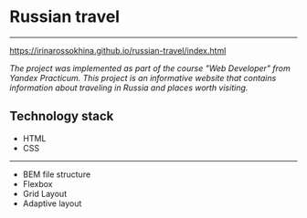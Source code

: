 # Russian travel

_____________

https://irinarossokhina.github.io/russian-travel/index.html

_The project was implemented as part of the course
"Web Developer" from Yandex Practicum.
This project is an informative website that contains
information about traveling in Russia and places worth visiting._

## Technology stack

- HTML
- CSS
---

- BEM file structure
- Flexbox
- Grid Layout
- Adaptive layout